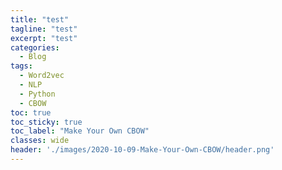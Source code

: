 ```yaml
---
title: "test"
tagline: "test"
excerpt: "test"
categories:
  - Blog
tags:
  - Word2vec
  - NLP
  - Python
  - CBOW
toc: true
toc_sticky: true
toc_label: "Make Your Own CBOW"
classes: wide
header: './images/2020-10-09-Make-Your-Own-CBOW/header.png'
---
```

